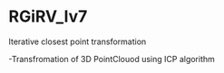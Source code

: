 # RGiRV_lv7
Iterative closest point transformation

-Transfromation of 3D PointClouod using ICP algorithm

